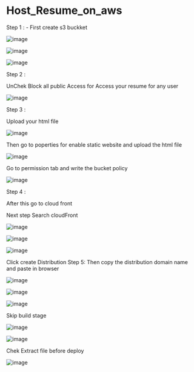 # Host_Resume_on_aws


   Step 1 : -
First create s3 buckket
 
![image](https://github.com/subhamo1/Host_Resume_on_aws/assets/101514854/7a6a6d5a-caa1-4cdb-b2b4-3902b4cef1e4)


![image](https://github.com/subhamo1/Host_Resume_on_aws/assets/101514854/de7bcc29-ccf5-456f-88ac-b39867f7c78b)


![image](https://github.com/subhamo1/Host_Resume_on_aws/assets/101514854/a9751864-e0b9-48b1-b6de-33106cb25b8a)










 

   Step 2 :

UnChek Block all public Access for Access your resume for  any user
 

  
![image](https://github.com/subhamo1/Host_Resume_on_aws/assets/101514854/d83ff650-940e-4f41-ac87-a816f69e7aa7)











 Step 3  :
   
Upload your html file 

![image](https://github.com/subhamo1/Host_Resume_on_aws/assets/101514854/a6f720df-c0ef-4c7c-a498-c6e3c7f28f93)


 



Then go to poperties for enable static website and upload the html file

![image](https://github.com/subhamo1/Host_Resume_on_aws/assets/101514854/7c1218f8-beea-44b9-8c32-852c3fcb850f)
 


Go to permission tab and write the bucket policy

![image](https://github.com/subhamo1/Host_Resume_on_aws/assets/101514854/1faeb17e-4cca-4ba4-86b3-1b0ee104b7a7)


 

Step 4  :

After this go to cloud front 









Next step 
Search cloudFront 
 
![image](https://github.com/subhamo1/Host_Resume_on_aws/assets/101514854/fb46b98c-4fc0-4667-910c-4c2c68d4cc30)



![image](https://github.com/subhamo1/Host_Resume_on_aws/assets/101514854/d7a6a898-61ba-4141-bc71-93f131912c3f)


![image](https://github.com/subhamo1/Host_Resume_on_aws/assets/101514854/be49805e-c3d8-4397-ab44-d2911294a40a)



 
 
 Click create Distribution
Step 5: Then copy the distribution domain name and paste in browser



![image](https://github.com/subhamo1/Host_Resume_on_aws/assets/101514854/88260633-0b3f-492d-a2cd-a683c5faf5bf)





 ![image](https://github.com/subhamo1/Host_Resume_on_aws/assets/101514854/4a1b9fe4-c483-4fdb-8f1e-e384218f2cd3)




![image](https://github.com/subhamo1/Host_Resume_on_aws/assets/101514854/bf9ccb2d-9e0f-4786-a5cb-ac53af981d8d)

 

 

Skip build stage
 
 
![image](https://github.com/subhamo1/Host_Resume_on_aws/assets/101514854/75eb817e-a98d-45c5-8286-b143283a6f9b)


![image](https://github.com/subhamo1/Host_Resume_on_aws/assets/101514854/426412b3-a860-4f3e-8c16-2a10cb8144fd)


Chek Extract file before deploy

 

![image](https://github.com/subhamo1/Host_Resume_on_aws/assets/101514854/8a5c1f01-a7ca-4712-a81b-e06ccf308c6d)



